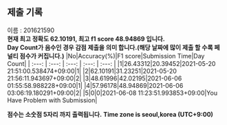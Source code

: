 


  
## 제출 기록  
이름 : 201621590  
**현재 최고 정확도 62.10191, 최고 f1 score 48.94869 입니다.**  
**Day Count가 음수인 경우 감점 제출을 의미 합니다.(해당 날짜에 많이 제출 할 수록 페널티 점수가 커집니다.)**
|No|Accuracy(%)|F1 score|Submission Time|Day Count|
| :---: | :---: | :---: | :---: | :---: |
|1|26.43312|20.39452|2021-05-20 21:51:00.538474+09:00|1|
|2|62.10191|31.23251|2021-05-20 21:56:11.943697+09:00|2|
|3|48.61996|42.02195|2021-06-06 01:55:58.988228+09:00|1|
|4|57.96178|48.94869|2021-06-06 03:06:19.180291+09:00|2|
|5|0|0|2021-06-08 11:23:51.993853+09:00|You Have Problem with Submission|


**점수는 소숫점 5자리 까지 출력됩니다.**
**Time zone is seoul,korea (UTC+9:00)**
